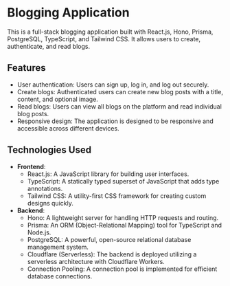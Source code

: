 # Blogging Application

This is a full-stack blogging application built with React.js, Hono, Prisma, PostgreSQL, TypeScript, and Tailwind CSS. It allows users to create, authenticate, and read blogs.

## Features

- User authentication: Users can sign up, log in, and log out securely.
- Create blogs: Authenticated users can create new blog posts with a title, content, and optional image.
- Read blogs: Users can view all blogs on the platform and read individual blog posts.
- Responsive design: The application is designed to be responsive and accessible across different devices.

## Technologies Used

- **Frontend**:
  - React.js: A JavaScript library for building user interfaces.
  - TypeScript: A statically typed superset of JavaScript that adds type annotations.
  - Tailwind CSS: A utility-first CSS framework for creating custom designs quickly.
- **Backend**:
  - Hono: A lightweight server for handling HTTP requests and routing.
  - Prisma: An ORM (Object-Relational Mapping) tool for TypeScript and Node.js.
  - PostgreSQL: A powerful, open-source relational database management system.
  - Cloudflare (Serverless): The backend is deployed utilizing a serverless architecture with Cloudflare Workers.
  - Connection Pooling: A connection pool is implemented for efficient database connections.
